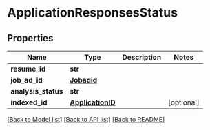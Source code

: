 # ApplicationResponsesStatus


## Properties
Name | Type | Description | Notes
------------ | ------------- | ------------- | -------------
**resume_id** | **str** |  | 
**job_ad_id** | [**Jobadid**](Jobadid.md) |  | 
**analysis_status** | **str** |  | 
**indexed_id** | [**ApplicationID**](ApplicationID.md) |  | [optional] 

[[Back to Model list]](../README.md#documentation-for-models) [[Back to API list]](../README.md#documentation-for-api-endpoints) [[Back to README]](../README.md)


